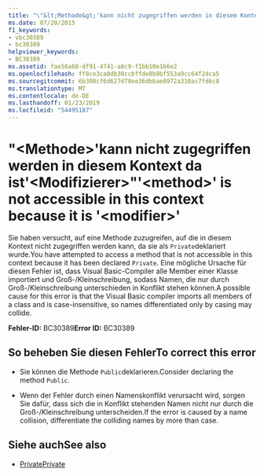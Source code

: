 ```yaml
---
title: "\"&lt;Methode&gt;'kann nicht zugegriffen werden in diesem Kontext da ist'&lt;Modifizierer&gt;\""
ms.date: 07/20/2015
f1_keywords:
- vbc30389
- bc30389
helpviewer_keywords:
- BC30389
ms.assetid: fae58a68-df91-4741-a8c9-f1bb10e166e2
ms.openlocfilehash: ff8ce3ca0db30ccbffde8b9bf553a9cc64f2dca5
ms.sourcegitcommit: 6b308cf6d627d78ee36dbbae8972a310ac7fd6c8
ms.translationtype: MT
ms.contentlocale: de-DE
ms.lasthandoff: 01/23/2019
ms.locfileid: "54495187"
---
```

# <a name="ltmethodgt-is-not-accessible-in-this-context-because-it-is-ltmodifiergt"></a><span data-ttu-id="98096-102">"&lt;Methode&gt;'kann nicht zugegriffen werden in diesem Kontext da ist'&lt;Modifizierer&gt;"</span><span class="sxs-lookup"><span data-stu-id="98096-102">'&lt;method&gt;' is not accessible in this context because it is '&lt;modifier&gt;'</span></span>
<span data-ttu-id="98096-103">Sie haben versucht, auf eine Methode zuzugreifen, auf die in diesem Kontext nicht zugegriffen werden kann, da sie als `Private`deklariert wurde.</span><span class="sxs-lookup"><span data-stu-id="98096-103">You have attempted to access a method that is not accessible in this context because it has been declared `Private`.</span></span> <span data-ttu-id="98096-104">Eine mögliche Ursache für diesen Fehler ist, dass Visual Basic-Compiler alle Member einer Klasse importiert und Groß-/Kleinschreibung, sodass Namen, die nur durch Groß-/Kleinschreibung unterschieden in Konflikt stehen können.</span><span class="sxs-lookup"><span data-stu-id="98096-104">A possible cause for this error is that the Visual Basic compiler imports all members of a class and is case-insensitive, so names differentiated only by casing may collide.</span></span>  
  
 <span data-ttu-id="98096-105">**Fehler-ID:** BC30389</span><span class="sxs-lookup"><span data-stu-id="98096-105">**Error ID:** BC30389</span></span>  
  
## <a name="to-correct-this-error"></a><span data-ttu-id="98096-106">So beheben Sie diesen Fehler</span><span class="sxs-lookup"><span data-stu-id="98096-106">To correct this error</span></span>  
  
-   <span data-ttu-id="98096-107">Sie können die Methode `Public`deklarieren.</span><span class="sxs-lookup"><span data-stu-id="98096-107">Consider declaring the method `Public`.</span></span>  
  
-   <span data-ttu-id="98096-108">Wenn der Fehler durch einen Namenskonflikt verursacht wird, sorgen Sie dafür, dass sich die in Konflikt stehenden Namen nicht nur durch die Groß-/Kleinschreibung unterscheiden.</span><span class="sxs-lookup"><span data-stu-id="98096-108">If the error is caused by a name collision, differentiate the colliding names by more than case.</span></span>  
  
## <a name="see-also"></a><span data-ttu-id="98096-109">Siehe auch</span><span class="sxs-lookup"><span data-stu-id="98096-109">See also</span></span>
- [<span data-ttu-id="98096-110">Private</span><span class="sxs-lookup"><span data-stu-id="98096-110">Private</span></span>](../../visual-basic/language-reference/modifiers/private.md)
